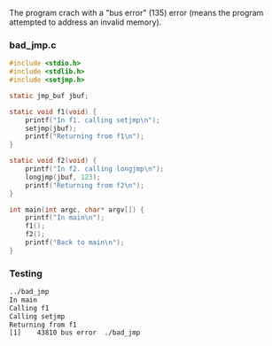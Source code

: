 The program crach with a "bus error" (135) error (means the program attempted to address an invalid memory).


### bad_jmp.c
```C
#include <stdio.h>
#include <stdlib.h>
#include <setjmp.h>

static jmp_buf jbuf;

static void f1(void) {
    printf("In f1. calling setjmp\n");
    setjmp(jbuf);
    printf("Returning from f1\n");
}

static void f2(void) {
    printf("In f2. calling longjmp\n");
    longjmp(jbuf, 123);
    printf("Returning from f2\n");
}

int main(int argc, char* argv[]) {
    printf("In main\n");
    f1();
    f2();
    printf("Back to main\n");
}
```


### Testing
```bash
../bad_jmp
In main
Calling f1
Calling setjmp
Returning from f1
[1]    43810 bus error  ./bad_jmp
```
